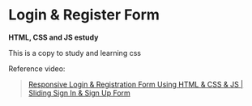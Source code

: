 # Login & Register Form

**HTML, CSS and JS estudy**

This is a copy to study and learning css

Reference video:
> [Responsive Login & Registration Form Using HTML & CSS & JS | Sliding Sign In & Sign Up Form](http://www.youtube.com/watch?v=piG91X4sV2U&list=PL67_PCOmL-xWRpNBFPtD9ZtngWH-XtBKq&index=1)

